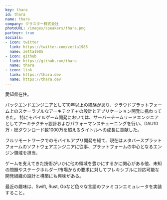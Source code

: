 ```yaml
---
key: thara
id: thara
name: thara
company: クラスター株式会社
photoURL: /images/speakers/thara.png
partner: true
socials:
- icon: twitter
  link: https://twitter.com/zetta1985
  name: zetta1985
- icon: github
  link: https://github.com/thara
  name: thara
- icon: link
  link: https://thara.dev
  name: https://thara.dev
---
```

愛知県在住。

バックエンドエンジニアとして10年以上の経験があり、クラウドプラットフォーム上のスケーラブルなアーキテクチャの設計とアプリケーション開発に携わってきた。
特にモバイルゲーム開発においては、サーバーチームリードエンジニアとしてアーキテクチャ設計およびパフォーマンスチューニングを行い、DAU10万・総ダウンロード数1000万を超えるタイトルへの成長に貢献した。

フルリモートワークでのモバイルアプリ開発を経て、現在はメタバースプラットフォームのソフトウェアエンジニアに従事、プラットフォームの中心となるエンジン領域を担当。

ゲームを支えてきた技術がいかに他の領域を豊かにするかに関心がある他、未知の問題やステークホルダー/市場からの要求に対してフレキシブルに対応可能な開発組織の設計と構築にも興味がある。

最近の趣味は、Swift, Rust, Goなど色々な言語のファミコンエミュレータを実装すること。